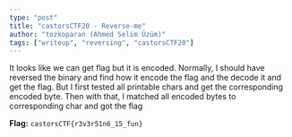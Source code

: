 ```yaml
---
type: "post"
title: "castorsCTF20 - Reverse-me"
author: "tozkoparan (Ahmed Selim Üzüm)"
tags: ["writeup", "reversing", "castorsCTF20"]
---
```


<!--more-->
It looks like we can get flag but it is encoded. Normally, I should have reversed
the binary and find how it encode the flag and the decode it and get the flag. But
I first tested all printable chars and get the corresponding encoded byte. Then
with that, I matched all encoded bytes to corresponding char and got the flag

**Flag:** `castorsCTF{r3v3r51n6_15_fun}`
